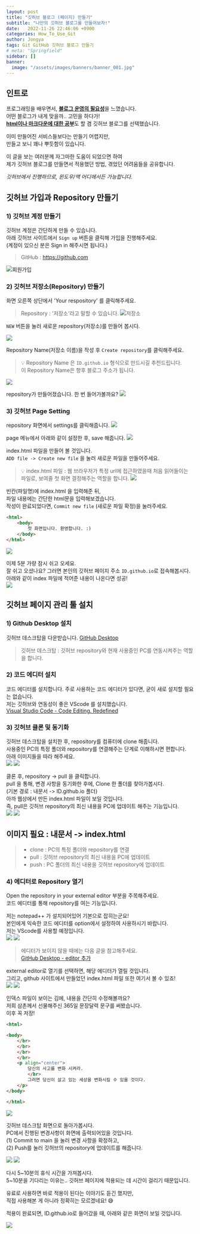 ```yaml
---
layout: post
title: "깃허브 블로그 (페이지) 만들기"
subtitle: "나만의 깃허브 블로그를 만들어보자!"
date:   2022-11-26 22:46:06 +0900
categories: How_To_Use_Git
author: Jongya
tags: Git GitHub 깃허브 블로그 만들기
# meta: "Springfield"
sidebar: []
banner:
  image: "/assets/images/banners/banner_001.jpg"
---
```

<!-- postNo: 20221126_001-->


## 인트로
프로그래밍을 배우면서, <u><b>블로그 운영의 필요성</b></u>을 느꼈습니다.  
어떤 블로그가 내게 맞을까.. 고민을 하다가!  
<u><b>html이나 마크다운에 대한 공부</b></u>도 할 겸 깃허브 블로그를 선택했습니다.  
  
이미 만들어진 서비스들보다는 만들기 어렵지만,  
만들고 보니 꽤나 뿌듯함이 있습니다.  
   
이 글을 보는 여러분께 자그마한 도움이 되었으면 하여  
제가 깃허브 블로그를 만들면서 적용했던 방법, 겪었던 어려움들을 공유합니다.  
  
*깃허브에서 진행하므로, 윈도우/맥 어디에서든 가능합니다.*   
     

## 깃허브 가입과 Repository 만들기

### 1) 깃허브 계정 만들기
깃허브 계정은 간단하게 만들 수 있습니다.  
아래 깃허브 사이트에서 `Sign up` 버튼을 클릭해 가입을 진행해주세요.  
(계정이 있으신 분은 Sign in 해주시면 됩니다.)  

> GitHub : https://github.com  

![회원가입](/assets/images/20221126_001_001.png)

  

### 2) 깃허브 저장소(Repository) 만들기
화면 오른쪽 상단에서 'Your respository' 를 클릭해주세요.
> Repository : '저장소'라고 말할 수 있습니다.
![저장소](/assets/images/20221126_001_002.png)

    

`NEW` 버튼을 눌러 새로운 repository(저장소)를 만들어 봅시다.

![](/assets/images/20221126_001_003.png)

  

Repository Name(저장소 이름)을 작성 후 `Create repository`를 클릭해주세요.

>💡 Repository Name 은 ` ID.github.io `  형식으로 만드시길 추천드립니다.  
> 이 Repository Name은 향후 블로그 주소가 됩니다.  

![](/assets/images/20221126_001_004.png)

  

repository가 만들어졌습니다. 한 번 들어가볼까요?
![](/assets/images/20221126_001_005.png)

  

### 3) 깃허브 Page Setting
repository 화면에서 settings를 클릭해줍니다.
![](/assets/images/20221126_001_006.png)

  

page 메뉴에서 아래와 같이 설정한 후, save 해줍니다.
![](/assets/images/20221126_001_007.png)

  

index.html 파일을 만들어 볼 것입니다.  
`ADD file -> Create new file` 을 눌러 새로운 파일을 만들어주세요.
>💡 index.html 파일 : 웹 브라우저가 특정 url에 접근하였을때 처음 읽어들이는 파일로, 보여줄 첫 화면 결정해주는 역할을 합니다.
![](/assets/images/20221126_001_008.png)

  

빈칸(파일명)에 index.html 을 입력해준 뒤,  
파일 내용에는 간단한 html문을 입력해보겠습니다.  
작성이 완료되었다면, `Commit new file` (새로운 파일 확정)을 눌러주세요.  

```html
<html>
    <body>
        첫 화면입니다. 환영합니다. :)
    </body>
</html>
```

![](/assets/images/20221126_001_009.png)

  

이제 5분 가량 잠시 쉬고 오세요.  
잘 쉬고 오셨나요? 그러면 본인의 깃허브 페이지 주소 `ID.github.io`로 접속해봅시다.  
아래와 같이 index 파일에 적어준 내용이 나온다면 성공!  
![](/assets/images/20221126_001_010.png)

  

## 깃허브 페이지 관리 툴 설치

### 1) Github Desktop 설치
깃허브 데스크탑을 다운받습니다. [GitHub Desktop](https://desktop.github.com/)  
> 깃허브 데스크탑 : 깃허브 repository와 현재 사용중인 PC를 연동시켜주는 역할을 합니다.  

  

### 2) 코드 에디터 설치
코드 에디터를 설치합니다. 주로 사용하는 코드 에디터가 있다면, 굳이 새로 설치할 필요는 없습니다.  
저는 깃허브와 연동성이 좋은 VScode 를 설치했습니다.  
[Visual Studio Code - Code Editing. Redefined](https://code.visualstudio.com/)

  

### 3) 깃허브 클론 및 동기화
깃허브 데스크탑을 설치한 후, repository를 컴퓨터에 clone 해줍니다.  
사용중인 PC의 특정 폴더와 repository를 연결해주는 단계로 이해하시면 편합니다.  
아래 이미지들을 따라 해주세요.  
![](/assets/images/20221126_001_011.png)
![](/assets/images/20221126_001_012.png)

  

클론 후, repository → pull 을 클릭합니다.  
pull 을 통해, 변경 사항을 동기화한 후에, Clone 한 폴더를 찾아가봅시다.  
(기본 경로 : 내문서 -> ID.github.io 폴더)  
아까 웹상에서 만든 index.html 파일이 보일 것입니다.  
즉, pull은 깃허브 repository의 최신 내용을 PC에 업데이트 해주는 기능입니다.  
![](/assets/images/20221126_001_013.png)
![](/assets/images/20221126_001_014.png)
## 이미지 필요 : 내문서 -> index.html

> * clone : PC의 특정 폴더와 repository를 연결  
> * pull : 깃허브 repository의 최신 내용을 PC에 업데이트  
> * push : PC 폴더의 최신 내용을 깃허브 repository에 업데이트


### 4) 에디터로 Repository 열기

Open the repository in your external editor 부분을 주목해주세요.  
코드 에디터를 통해 repository를 여는 기능입니다.  
  
저는 notepad++ 가 설치되어있어 기본으로 잡히는군요!  
본인에게 익숙한 코드 에디터를 option에서 설정하여 사용하시기 바랍니다.  
저는 VScode를 사용할 예정입니다.  
![](/assets/images/20221126_001_015.png)
![](/assets/images/20221126_001_016.png)
   
> 에디터가 보이지 않을 때에는 다음 글을 참고해주세요.  
> [GitHub Desktop - editor 추가](https://whdrns2013.github.io/how_to_use_git/2022/11/26/20221126_002.html)  
  
  

external editor로 열기를 선택하면, 해당 에디터가 열릴 것입니다.  
그리고, github 사이트에서 만들었던 index.html 파일 또한 여기서 볼 수 있죠!  
![](/assets/images/20221126_001_017.png)
![](/assets/images/20221126_001_018.png)

인덱스 파일이 보이는 김에, 내용을 간단히 수정해볼까요?  
저희 삼촌께서 선물해주신 365일 문장달력 문구를 써봤습니다.  
이후 꼭 저장!  

```html
<html>

<body>
    </br>
    </br>
    </br>
    </br>
    <p align="center">
        당신의 사고를 변화 시켜라.
        </br>
        그러면 당신이 살고 있는 세상을 변화시킬 수 있을 것이다.
    </p>
</body>

</html>
```

![](/assets/images/20221126_001_019.png)
   
깃허브 데스크탑 화면으로 돌아가봅시다.  
PC에서 진행된 변경사항이 화면에 출력되어있을 것입니다.  
(1) Commit to main 을 눌러 변경 사항을 확정하고,  
(2) Push를 눌러 깃허브의 repository에 업데이트를 해줍니다.  

![](/assets/images/20221126_001_020.png)
![](/assets/images/20221126_001_021.png)

다시 5~10분의 휴식 시간을 가져봅시다.  
5~10분을 기다리는 이유는.. 깃허브 페이지에 적용되는 데 시간이 걸리기 때문입니다.  
  
유료로 사용하면 바로 적용이 된다는 이야기도 듣긴 했지만,  
직접 사용해본 게 아니라 정확히는 모르겠네요! 😅  
  
적용이 완료되면, ID.github.io로 들어갔을 때, 아래와 같은 화면이 보일 것입니다.  

![](/assets/images/20221126_001_022.png)

<!-- 이하부터 수정 필요>

## 테마 적용 준비 : 지킬과 루비  
1. 루비 설치 페이지로 접속하고, 설치 프로그램 다운로드 후 설치해줍니다.

설치시에는 PATH에 추가하시겠습니까? 라는 질문에 필히 체크하여, PATH에 추가될 수 있도록 해주세요. 이거 안하면 나중에 또 환경변수에 추가를 해야하는 번거로움이 있습니다.

[Downloads](https://rubyinstaller.org/downloads/)

![Untitled](https://s3-us-west-2.amazonaws.com/secure.notion-static.com/2a976b2e-a94b-469b-bf70-4359bb75c036/Untitled.png)

1. 루비 명령 프롬프트를 실행한 후, repository가 clone된 폴더로 이동합니다.

![Untitled](https://s3-us-west-2.amazonaws.com/secure.notion-static.com/b8ce033b-d3a9-4336-b2ac-27d143049434/Untitled.png)

![Untitled](https://s3-us-west-2.amazonaws.com/secure.notion-static.com/db2dca1b-4671-4324-9914-2d241897f9f8/Untitled.png)

1. chcp 65001로 인코딩을 진행합니다.

![Untitled](https://s3-us-west-2.amazonaws.com/secure.notion-static.com/3f889029-a04d-4c2b-99e6-a95637bb83b6/Untitled.png)

![Untitled](https://s3-us-west-2.amazonaws.com/secure.notion-static.com/6537b1c6-106e-4255-8441-a8ff3d41bfe9/Untitled.png)

### 지킬 설치

1. 명령 프롬프트를 띄워줍니다.

앞서 실행한 루비 프롬프트에서 해도 되고, 기본 명령프롬프트로 해도 됩니다.

![Untitled](https://s3-us-west-2.amazonaws.com/secure.notion-static.com/5456600d-9403-4595-a55b-b0186828e90b/Untitled.png)

1. 지킬을 설치할 디렉토리를 지정합니다.

저는 repository가 clone된 디렉토리를 지정했습니다.

지킬 설치 명령어는 `gem install jekyll` 이며, 필수적인 것만 설치하려면 아래 두 가지를 설치해주시면 됩니다.

(1) `gem install jekyll bundler`

(2) `gem install webrick`

![Untitled](https://s3-us-west-2.amazonaws.com/secure.notion-static.com/b2a31da5-fcb4-4f20-b9be-c8e563729ee2/Untitled.png)

1. 지킬 생성

지킬을 생성할 차례입니다.

jekyll 생성 : `jekyll new ./ --force`

*force : 강제 실행. 원래 지킬은 빈 디렉토리(empty directory)에만 설치가 가능합니다. 하지만 해당 폴더에는 index.html 파일이 있죠. 때문에 force 명령어로 강제 설치를 진행합니다. 

![Untitled](https://s3-us-west-2.amazonaws.com/secure.notion-static.com/58f53cb4-8c6b-4f9c-a58e-4778093520d6/Untitled.png)

1. 번들 설치와 지킬 서버 실행

(1) 번들 설치 : `bundle install`

(2) 지킬 서버 실행 : `bundle exec jekyll serve`

![Untitled](https://s3-us-west-2.amazonaws.com/secure.notion-static.com/98f9135e-df78-4c67-81e7-24a3d037413e/Untitled.png)

![Untitled](https://s3-us-west-2.amazonaws.com/secure.notion-static.com/ade9b4c2-f509-45fb-b65f-c66098d8bf5e/Untitled.png)

1. 서버 실행 확인

서버가 정상적으로 실행되었다면, 웹브라우저를 통해 server address 로 접속시,

아래와 같이 작성했던 index.html 페이지가 나오게 됩니다.

![Untitled](https://s3-us-west-2.amazonaws.com/secure.notion-static.com/db7cbd99-b69e-4ad6-bb55-2f3fce623206/Untitled.png)
